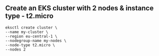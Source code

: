 ## Create an EKS cluster with 2 nodes & instance type - t2.micro
    eksctl create cluster \
    --name my-cluster \
    --region eu-central-1 \
    --nodegroup-name my-nodes \
    --node-type t2.micro \
    --nodes 2

